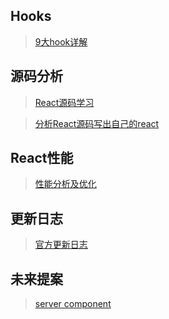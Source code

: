 ## Hooks
> [9大hook详解](https://juejin.cn/post/6895966927500345351)

## 源码分析
> [React源码学习](https://react.iamkasong.com/#%E5%AF%BC%E5%AD%A6%E8%A7%86%E9%A2%91)

> [分析React源码写出自己的react](https://pomb.us/build-your-own-react/)

## React性能
> [性能分析及优化](https://zhuanlan.zhihu.com/p/120748634)

## 更新日志
> [官方更新日志](https://github.com/facebook/react/blob/master/CHANGELOG.md)

## 未来提案
> [server component](https://juejin.cn/post/6921981110083665934#heading-0)